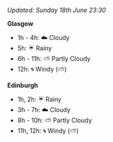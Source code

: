*Updated: Sunday 18th June 23:30*

**Glasgow**

* 1h - 4h: :cloud: Cloudy
* 5h: :umbrella: Rainy
* 6h - 11h: :partly_sunny: Partly Cloudy
* 12h: :cyclone: Windy (:partly_sunny:)

**Edinburgh**

* 1h, 2h: :umbrella: Rainy
* 3h - 7h: :cloud: Cloudy
* 8h - 10h: :partly_sunny: Partly Cloudy
* 11h, 12h: :cyclone: Windy (:partly_sunny:)
